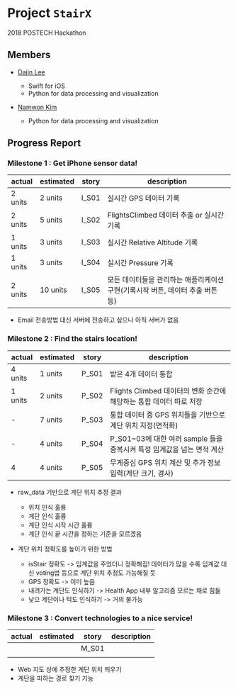 Project ``StairX``
=======================
2018 POSTECH Hackathon

Members
-----------

- [Dajin Lee](https://github.com/leerubi)
  - Swift for iOS
  - Python for data processing and visualization

- [Namwon Kim](https://github.com/NowWhy)
  - Python for data processing and visualization


Progress Report
-------------

### Milestone 1 : Get iPhone sensor data!

| actual  | estimated | story | description |
| ------  | --------- | ----- | ----------- |
|    2 units     | 2 units   | I_S01 | 실시간 GPS 데이터 기록     |
|    2 units   | 5 units  | I_S02 | FlightsClimbed 데이터 추출 or 실시간 기록  |
|    1 units    | 3 units  | I_S03 | 실시간 Relative Altitude 기록  |
|    1 units    | 3 units  | I_S04 | 실시간 Pressure 기록  |
|    2 units    | 10 units  | I_S05 | 모든 데이터들을 관리하는 애플리케이션 구현(기록시작 버튼, 데이터 추출 버튼 등)  |

- Email 전송방법 대신 서버에 전송하고 싶으나 아직 서버가 없음


### Milestone 2 : Find the stairs location!

| actual  | estimated | story | description |
| ------  | --------- | ----- | ----------- |
|    4 units    | 1 units   | P_S01 | 받은 4개 데이터 통합     |
|    1 units   | 2 units  | P_S02 | Flights Climbed 데이터의 변화 순간에 해당하는 통합 데이터 따로 저장  |
|    -    | 7 units  | P_S03 | 통합 데이터 중 GPS 위치들을 기반으로 계단 위치 지정(면적화) |
|    -     | 4 units  | P_S04 | P_S01~03에 대한 여러 sample 들을 중복시켜 특정 임계값을 넘는 면적 계산 |
|    4     | 4 units  | P_S05 | 무게중심 GPS 위치 계산 및 추가 정보 입력(계단 크기, 경사) |

- raw_data 기반으로 계단 위치 추정 결과
  - 위치 인식 훌륭
  - 계단 인식 훌륭
  - 계단 인식 시작 시간 훌륭
  - 계단 인식 끝 시간을 정하는 기준을 모르겠음
  
- 계단 위치 정확도를 높이기 위한 방법
  - isStair 정확도 -> 임계값을 주었더니 정확해짐! 데이터가 많을 수록 임계값 대신 voting법 등으로 계단 위치 추정도 가능해질 듯
  - GPS 정확도 -> 이미 높음
  - 내려가는 계단도 인식하기 -> Health App 내부 알고리즘 모르는 채로 힘듦
  - 낮으 계단이나 턱도 인식하기 -> 거의 불가능
  

### Milestone 3 : Convert technologies to a nice service!

| actual  | estimated | story | description |
| ------  | --------- | ----- | ----------- |
|         |           |    M_S01   |             |
|         |           |       |             |

- Web 지도 상에 추정한 계단 위치 띄우기
- 계단을 피하는 경로 찾기 기능
